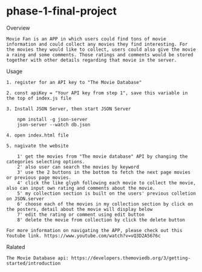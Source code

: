 # phase-1-final-project
Overview

    Movie Fan is an APP in which users could find tons of movie information and could collect any movies they find interesting. For the movies they would like to collect, users could also give the movie a raing and some comments. Those ratings and comments would be stored together with other details regarding that movie in the server. 

Usage
       
    1. register for an API key to "The Movie Database"

    2. const apiKey = "Your API key from step 1", save this variable in the top of index.js file

    3. Install JSON Server, then start JSON Server

        npm install -g json-server
        json-server --watch db.json

    4. open index.html file

    5. nagivate the website

        1' get the movies from "The movie database" API by changing the categories selecting options.
        2' also user can search the movies by keyword
        3' use the 2 buttons in the bottom to fetch the next page movies or previous page movies.
        4' click the like glyph following each movie to collect the movie, also can input own rating and comments about the movie.
        5' my collection section is built on the users' previous colletion on JSON.server
        6' choose each of the movies in my collection section by click on the posters, detail about the movie will display below
        7' edit the rating or comment using edit button
        8' delete the movie from collection by click the delete button

    For more information on navigating the APP, please check out this Youtube link. https://www.youtube.com/watch?v=vQ3D2A5676c

Ralated

    The Movie Database api: https://developers.themoviedb.org/3/getting-started/introduction